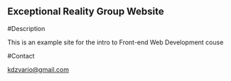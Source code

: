 Exceptional Reality Group Website
---
#Description

This is an example site for the intro to Front-end Web Development couse

#Contact

kdzvario@gmail.com
